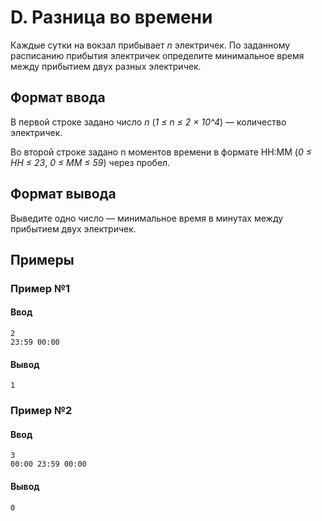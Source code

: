 # D. Разница во времени

Каждые сутки на вокзал прибывает *n* электричек. По заданному расписанию прибытия электричек определите минимальное время между прибытием двух разных электричек.

## Формат ввода

В первой строке задано число *n* (*1 ≤ n ≤ 2 × 10^4*) — количество электричек.

Во второй строке задано n моментов времени в формате HH:MM (*0 ≤ HH ≤ 23*, *0 ≤ MM ≤ 59*) через пробел.

## Формат вывода

Выведите одно число — минимальное время в минутах между прибытием двух электричек.

## Примеры

### Пример №1

#### Ввод

```shell
2
23:59 00:00
```

#### Вывод

```shell
1
```

### Пример №2

#### Ввод

```shell
3
00:00 23:59 00:00
```

#### Вывод

```shell
0
```
